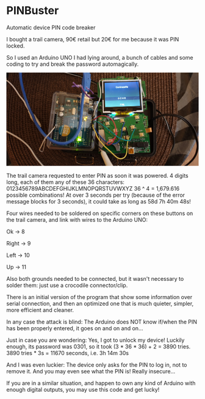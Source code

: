 # PINBuster
Automatic device PIN code breaker

I bought a trail camera, 90€ retail but 20€ for me because it was PIN locked.

So I used an Arduino UNO I had lying around, a bunch of cables and some coding to try and break the password automagically.

![Alt text](Media/weld2.jpg?raw=true "Title")

The trail camera requested to enter PIN as soon it was powered. 4 digits long, each of them any of these 36 characters:
0123456789ABCDEFGHIJKLMNOPQRSTUVWXYZ
36 ^ 4 = 1,679.616 possible combinations!
At over 3 seconds per try (because of the error message blocks for 3 seconds), it could take as long as 58d 7h 40m 48s!

Four wires needed to be soldered on specific corners on these buttons on the trail camera, and link with wires to the Arduino UNO:

Ok -> 8

Right -> 9

Left -> 10

Up -> 11

Also both grounds needed to be connected, but it wasn't necessary to solder them: just use a crocodile connector/clip.

There is an initial version of the program that show some information over serial connection, and then an optimized one that is much quieter, simpler, more efficient and cleaner.

In any case the attack is blind: The Arduino does NOT know if/when the PIN has been properly entered, it goes on and on and on...

Just in case you are wondering: Yes, I got to unlock my device! Luckily enough, its password was 0301, so it took (3 * 36 * 36) + 2 = 3890 tries. 3890 tries * 3s = 11670 seconds, i.e. 3h 14m 30s

And I was even luckier: The device only asks for the PIN to log in, not to remove it. And you may even see what the PIN is! Really insecure...

If you are in a similar situation, and happen to own any kind of Arduino with enough digital outputs, you may use this code and get lucky!
